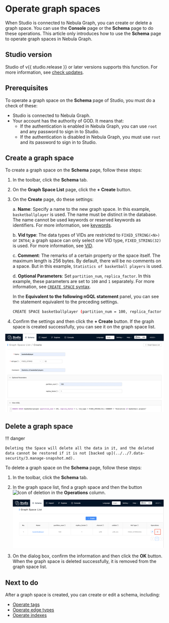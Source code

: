 # Operate graph spaces

When Studio is connected to Nebula Graph, you can create or delete a graph space. You can use the **Console** page or the **Schema** page to do these operations. This article only introduces how to use the **Schema** page to operate graph spaces in Nebula Graph.

## Studio version

Studio of v{{ studio.release }} or later versions supports this function. For more information, see [check updates](../about-studio/st-ug-check-updates.md).

## Prerequisites

To operate a graph space on the **Schema** page of Studio, you must do a check of these:

- Studio is connected to Nebula Graph.
- Your account has the authority of GOD. It means that:
  - If the authentication is enabled in Nebula Graph, you can use `root` and any password to sign in to Studio.
  - If the authentication is disabled in Nebula Graph, you must use `root` and its password to sign in to Studio.

## Create a graph space

To create a graph space on the **Schema** page, follow these steps:

1. In the toolbar, click the **Schema** tab.
2. On the **Graph Space List** page, click the **+ Create** button.
3. On the **Create** page, do these settings:

   a. **Name**: Specify a name to the new graph space. In this example, `basketballplayer` is used. The name must be distinct in the database. The name cannot be used keywords or reserved keywords as identifiers. For more information, see [keywords](../../3.ngql-guide/1.nGQL-overview/keywords-and-reserved-words.md).

   b. **Vid type**: The data types of VIDs are restricted to `FIXED_STRING(<N>)` or `INT64`; a graph space can only select one VID type, `FIXED_STRING(32)` is used. For more information, see [VID](../../1.introduction/3.vid.md).

   c. **Comment**: The remarks of a certain property or the space itself. The maximum length is 256 bytes. By default, there will be no comments on a space. But in this example, `Statistics of basketball players` is used.

   d. **Optional Parameters**: Set `partition_num`, `replica_factor`. In this example, these parameters are set to `100` and `1` separately. For more information, see [`CREATE SPACE` syntax](../../3.ngql-guide/9.space-statements/1.create-space.md "Click to go to the Nebula Graph website").

   In the **Equivalent to the following nGQL statement** panel, you can see the statement equivalent to the preceding settings.
   
   ```bash
   CREATE SPACE basketballplayer (partition_num = 100, replica_factor = 1, vid_type = FIXED_STRING(32)) COMMENT = "Statistics of basketball players"
   ```

4. Confirm the settings and then click the **+ Create** button. If the graph space is created successfully, you can see it on the graph space list.

![The Create page with settings for a graph space](../figs/st-ug-026.png)

## Delete a graph space

!!! danger

    Deleting the Space will delete all the data in it, and the deleted data cannot be restored if it is not [backed up](../../7.data-security/3.manage-snapshot.md).

To delete a graph space on the **Schema** page, follow these steps:

1. In the toolbar, click the **Schema** tab.
2. In the graph space list, find a graph space and then the button ![Icon of deletion](https://docs-cdn.nebula-graph.com.cn/nebula-studio-docs/st-ug-017.png "Delete") in the **Operations** column.

   ![Graph space list with the graph space to be deleted](./../figs/st-ug-029.png)
3. On the dialog box, confirm the information and then click the **OK** button.  
   When the graph space is deleted successfully, it is removed from the graph space list.

## Next to do

After a graph space is created, you can create or edit a schema, including:

- [Operate tags](st-ug-crud-tag.md)
- [Operate edge types](st-ug-crud-edge-type.md)
- [Operate indexes](st-ug-crud-index.md)
